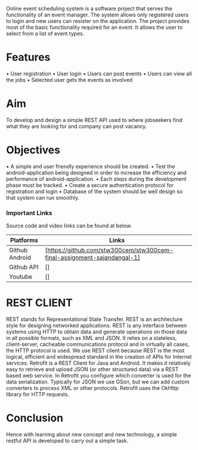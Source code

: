 Online event scheduling system is a software project that serves the functionality of an event manager. The system allows only registered users to login and new users can resister on the application. The project provides most of the basic functionality required for an event. It allows the user to select from a list of event types. 
# Features
•	User registration
•	User login
•	Users can post events
•	Users can view all the jobs
•	Selected user gets the events as involved

# Aim

To develop and design a simple REST API used to where jobseekers find what they are looking for and company can post vacancy.

# Objectives

•	A simple and user friendly experience should be created. 
•	Test the android-application being designed in order to increase the efficiency and performance of android-application. 
•	Each steps during the development phase must be tracked.
•	Create a secure authentication protocol for registration and login
•	Database of the system should be well design so that system can run smoothly.

### Important Links

Source code and video links can be found at below.

| Platforms      | Links                                                               |
| -------------- | ------------------------------------------------------------------- |
| Github Android | [https://github.com/stw300cem/stw300cem-final-assignment-sajandangal-1] |
| Github API     | []          |
| Youtube        | [] 

# REST CLIENT

REST stands for Representational State Transfer. REST is an architecture style for designing networked applications. REST is any interface between systems using HTTP to obtain data and generate operations on those data in all possible formats, such as XML and JSON. It relies on a stateless, client-server, cacheable communications protocol and in virtually all cases, the HTTP protocol is used. We use REST client because REST is the most logical, efficient and widespread standard in the creation of APIs for Internet services.
Retrofit is a REST Client for Java and Android. It makes it relatively easy to retrieve and upload JSON (or other structured data) via a REST based web service. In Retrofit you configure which converter is used for the data serialization. Typically for JSON we use GSon, but we can add custom converters to process XML or other protocols. Retrofit uses the OkHttp library for HTTP requests.

# Conclusion

Hence with learning about new concept and new technology, a simple restful API is developed to carry out a simple task.
